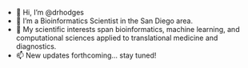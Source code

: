 - 👋 Hi, I’m @drhodges
- 👀 I’m a Bioinformatics Scientist in the San Diego area.
- 💞️ My scientific interests span bioinformatics, machine learning, and computational sciences applied to translational medicine and diagnostics.
- 📫 New updates forthcoming... stay tuned!

<!---
drhodges/drhodges is a ✨ special ✨ repository because its `README.md` (this file) appears on your GitHub profile.
You can click the Preview link to take a look at your changes.
--->
